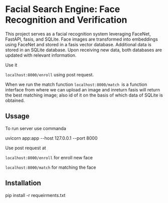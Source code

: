 # Facial Search Engine: Face Recognition and Verification

This project serves as a facial recognition system leveraging FaceNet, FastAPI, fasis, and SQLite. Face images are transformed into embeddings using FaceNet and stored in a fasis vector database. Additional data is stored in an SQLite database. Upon receiving new data, both databases are updated with relevant information.

Use it

`localhost:8000/enroll` using post request.

When we run the match function  `localhost:8000/match `is a function interface from where we can upload an image and inreturn fasis will return the best matching image; also id of it on the basis of which data of SQLite is obtained.


## Ussage

To run server use commanda

uvicorn  app:app --host 127.0.0.1 --port 8000 

Use post request at

`localhost:8000/enroll` for enroll new face

`localhost:8000/match` for matching the face


## Installation


pip install -r requeirments.txt

